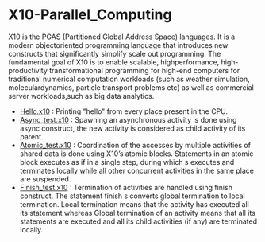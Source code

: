# X10-Parallel_Computing
X10 is the PGAS (Partitioned Global Address Space) languages. It is a modern objectoriented programming language that introduces new 
constructs that significantly simplify scale out programming. The fundamental goal of X10 is to enable scalable, highperformance, high-
productivity transformational programming for high-end computers for traditional numerical computation workloads (such as weather 
simulation, moleculardynamics, particle transport problems etc) as well as commercial server workloads,such as big data analytics.

* [Hello.x10](https://github.com/Akash1684/X10-Parallel_Computing/blob/master/Hello.x10) : Printing "hello" from every place present in the CPU.
* [Async_test.x10](https://github.com/Akash1684/X10-Parallel_Computing/blob/master/Async_test.x10) : Spawning an asynchronous activity is done using async construct, the new activity is considered as child activity of its parent.
* [Atomic_test.x10](https://github.com/Akash1684/X10-Parallel_Computing/blob/master/Atomic_test.x10) : Coordination of the accesses by multiple activities of shared data is done using X10’s atomic blocks. Statements in an atomic block executes as if in a single step, during which s executes and terminates locally while all other concurrent activities in the same place are suspended.
* [Finish_test.x10](https://github.com/Akash1684/X10-Parallel_Computing/blob/master/Finish_test.x10) : Termination of activities are handled using finish construct. The statement finish s converts global termination to local termination. Local termination means that the activity has executed all its statement whereas Global termination of an activity means that all its statements are executed and all its child activities (if any) are terminated locally.
